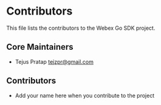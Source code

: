 # Contributors

This file lists the contributors to the Webex Go SDK project.

## Core Maintainers

- Tejus Pratap <tejzpr@gmail.com>

## Contributors

- Add your name here when you contribute to the project